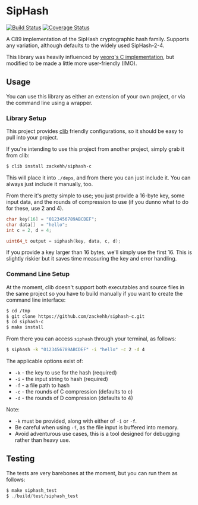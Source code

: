 # SipHash

[![Build Status](https://travis-ci.org/zackehh/siphash-c.svg?branch=master)](https://travis-ci.org/zackehh/siphash-c) [![Coverage Status](https://coveralls.io/repos/zackehh/siphash-c/badge.svg?branch=master&service=github)](https://coveralls.io/github/zackehh/siphash-c?branch=master)

A C89 implementation of the SipHash cryptographic hash family. Supports any variation, although defaults to the widely used SipHash-2-4.

This library was heavily influenced by [veorq's C implementation](https://github.com/veorq/siphash), but modified to be made a little more user-friendly (IMO).

## Usage

You can use this library as either an extension of your own project, or via the command line using a wrapper.

### Library Setup

This project provides [clib](https://github.com/clibs/clib) friendly configurations, so it should be easy to pull into your project.

If you're intending to use this project from another project, simply grab it from clib:

```bash
$ clib install zackehh/siphash-c
```

This will place it into `./deps`, and from there you can just include it. You can always just include it manually, too.

From there it's pretty simple to use; you just provide a 16-byte key, some input data, and the rounds of compression to use (if you dunno what to do for these, use 2 and 4).

```c
char key[16] = "0123456789ABCDEF";
char data[]  = "hello";
int c = 2, d = 4;

uint64_t output = siphash(key, data, c, d);
```

If you provide a key larger than 16 bytes, we'll simply use the first 16. This is slightly riskier but it saves time measuring the key and error handling.

### Command Line Setup

At the moment, clib doesn't support both executables and source files in the same project so you have to build manually if you want to create the command line interface:

```bash
$ cd /tmp
$ git clone https://github.com/zackehh/siphash-c.git
$ cd siphash-c
$ make install
```

From there you can access `siphash` through your terminal, as follows:

```bash
$ siphash -k "0123456789ABCDEF" -i "hello" -c 2 -d 4
```

The applicable options exist of:

- `-k` - the key to use for the hash (required)
- `-i` - the input string to hash    (required)
- `-f` - a file path to hash
- `-c` - the rounds of C compression (defaults to c)
- `-d` - the rounds of D compression (defaults to 4)

Note:

- `-k` must be provided, along with either of `-i` or `-f`.
- Be careful when using `-f`, as the file input is buffered into memory.
- Avoid adventurous use cases, this is a tool designed for debugging rather than heavy use.

## Testing

The tests are very barebones at the moment, but you can run them as follows:

```c
$ make siphash_test
$ ./build/test/siphash_test
```